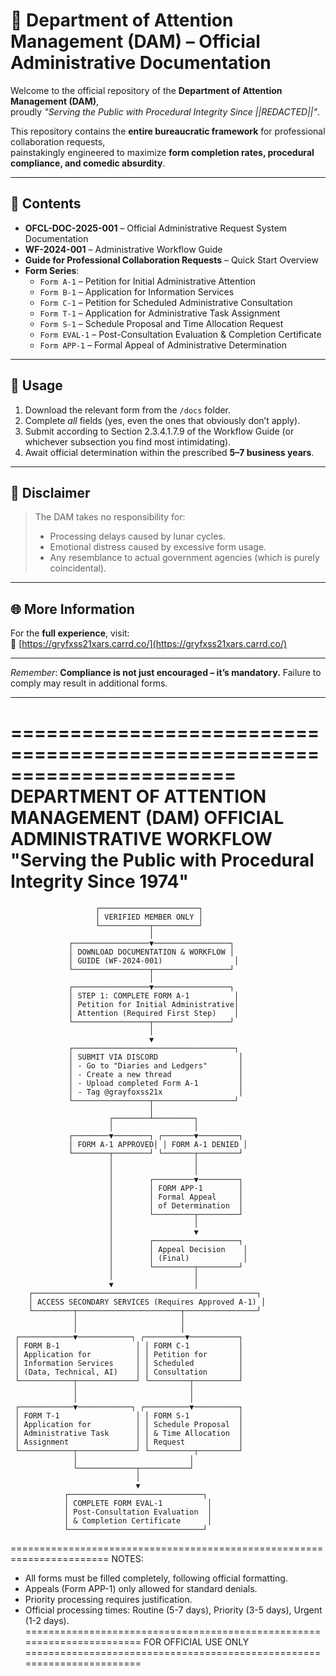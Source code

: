 # 📜 Department of Attention Management (DAM) – Official Administrative Documentation

Welcome to the official repository of the **Department of Attention Management (DAM)**,  
proudly *"Serving the Public with Procedural Integrity Since ||REDACTED||"*.

This repository contains the **entire bureaucratic framework** for professional collaboration requests,  
painstakingly engineered to maximize **form completion rates, procedural compliance, and comedic absurdity**.

---

## 📂 Contents

- **OFCL-DOC-2025-001** – Official Administrative Request System Documentation  
- **WF-2024-001** – Administrative Workflow Guide  
- **Guide for Professional Collaboration Requests** – Quick Start Overview  
- **Form Series**:
  - `Form A-1` – Petition for Initial Administrative Attention
  - `Form B-1` – Application for Information Services
  - `Form C-1` – Petition for Scheduled Administrative Consultation
  - `Form T-1` – Application for Administrative Task Assignment
  - `Form S-1` – Schedule Proposal and Time Allocation Request
  - `Form EVAL-1` – Post-Consultation Evaluation & Completion Certificate
  - `Form APP-1` – Formal Appeal of Administrative Determination

---

## 🚀 Usage

1. Download the relevant form from the `/docs` folder.
2. Complete *all* fields (yes, even the ones that obviously don’t apply).
3. Submit according to Section 2.3.4.1.7.9 of the Workflow Guide (or whichever subsection you find most intimidating).
4. Await official determination within the prescribed **5–7 business years**.

---

## 📌 Disclaimer

> The DAM takes no responsibility for:
> - Processing delays caused by lunar cycles.
> - Emotional distress caused by excessive form usage.
> - Any resemblance to actual government agencies (which is purely coincidental).

---

## 🌐 More Information

For the **full experience**, visit:  
🔗 [https://gryfxss21xars.carrd.co/](https://gryfxss21xars.carrd.co/)

---

*Remember*: **Compliance is not just encouraged – it’s mandatory.** Failure to comply may result in additional forms.

---

=======================================================================
DEPARTMENT OF ATTENTION MANAGEMENT (DAM)
OFFICIAL ADMINISTRATIVE WORKFLOW
"Serving the Public with Procedural Integrity Since 1974"
=======================================================================

                       ┌──────────────────────┐
                       │ VERIFIED MEMBER ONLY │
                       └───────────┬──────────┘
                                   │
                 ┌─────────────────▼─────────────────┐
                 │ DOWNLOAD DOCUMENTATION & WORKFLOW │
                 │ GUIDE (WF-2024-001)                │
                 └─────────────────┬─────────────────┘
                                   │
                 ┌─────────────────▼─────────────────┐
                 │ STEP 1: COMPLETE FORM A-1          │
                 │ Petition for Initial Administrative│
                 │ Attention (Required First Step)    │
                 └─────────────────┬─────────────────┘
                                   │
                                   ▼
                 ┌────────────────────────────────────┐
                 │ SUBMIT VIA DISCORD                  │
                 │ - Go to "Diaries and Ledgers"       │
                 │ - Create a new thread               │
                 │ - Upload completed Form A-1         │
                 │ - Tag @grayfoxss21x                 │
                 └─────────────────┬──────────────────┘
                                   │
                          ┌────────┴─────────┐
                          │                  │
                 ┌────────▼────────┐ ┌───────▼─────────┐
                 │ FORM A-1 APPROVED│ │ FORM A-1 DENIED │
                 └────────┬────────┘ └───────┬─────────┘
                          │                  │
                          │                  │
                          │        ┌─────────▼─────────┐
                          │        │ FORM APP-1        │
                          │        │ Formal Appeal     │
                          │        │ of Determination  │
                          │        └─────────┬─────────┘
                          │                  │
                          │                  ▼
                          │        ┌───────────────────┐
                          │        │ Appeal Decision    │
                          │        │ (Final)            │
                          │        └─────────┬─────────┘
                          │                  │
                          ▼                  │
        ┌──────────────────────────────────────────────────┐
        │ ACCESS SECONDARY SERVICES (Requires Approved A-1) │
        └─────────┬───────────────────────┬────────────────┘
                  │                       │
                  │                       │
     ┌────────────▼────────────┐ ┌─────────▼───────────┐
     │ FORM B-1                 │ │ FORM C-1           │
     │ Application for          │ │ Petition for       │
     │ Information Services     │ │ Scheduled          │
     │ (Data, Technical, AI)    │ │ Consultation       │
     └────────────┬─────────────┘ └─────────┬──────────┘
                  │                         │
                  │                         │
     ┌────────────▼────────────┐ ┌──────────▼──────────┐
     │ FORM T-1                 │ │ FORM S-1           │
     │ Application for          │ │ Schedule Proposal  │
     │ Administrative Task      │ │ & Time Allocation  │
     │ Assignment               │ │ Request            │
     └────────────┬─────────────┘ └──────────┬─────────┘
                  │                         │
                  └─────────────┬───────────┘
                                │
                                ▼
                ┌──────────────────────────────┐
                │ COMPLETE FORM EVAL-1          │
                │ Post-Consultation Evaluation  │
                │ & Completion Certificate      │
                └──────────────────────────────┘

=======================================================================
NOTES:
- All forms must be filled completely, following official formatting.
- Appeals (Form APP-1) only allowed for standard denials.
- Priority processing requires justification.
- Official processing times: Routine (5-7 days), Priority (3-5 days),
  Urgent (1-2 days).
=======================================================================
FOR OFFICIAL USE ONLY
=======================================================================
